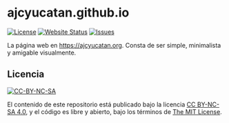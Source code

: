 # ajcyucatan.github.io

[![License](https://img.shields.io/github/license/ajcyucatan/ajcyucatan.github.io?style=popout-square)](https://github.com/ajcyucatan/ajcyucatan.github.io/blob/master/LICENSE "License")
[![Website Status](https://img.shields.io/website?style=flat-square&url=https%3A%2F%2Fajcyucatan.org)](https://ajcyucatan.org "Website Status")
[![Issues](https://img.shields.io/github/issues/ajcyucatan/ajcyucatan.github.io?style=popout-square)](https://github.com/ajcyucatan/ajcyucatan.github.io/issues "Issues")

La página web en https://ajcyucatan.org. Consta de ser simple, minimalista y amigable visualmente.


## Licencia

[![CC-BY-NC-SA](http://forthebadge.com/images/badges/cc-nc-sa.svg)](https://creativecommons.org/licenses/by-nc-sa/4.0 "CC BY-NC-SA 4.0")

El contenido de este repositorio está publicado bajo la licencia [CC BY-NC-SA 4.0](https://creativecommons.org/licenses/by-nc-sa/4.0), y el código es libre y abierto, bajo los términos de [The MIT License](https://mit-license.org).

